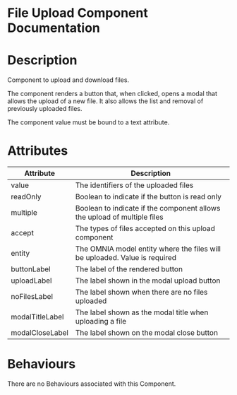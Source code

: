 # File Upload Component Documentation

# Description

Component to upload and download files.

The component renders a button that, when clicked, opens a modal that allows the upload of a new file. It also allows the list and removal of previously uploaded files.

The component value must be bound to a text attribute.

# Attributes

| Attribute       | Description                                                                |
| --------------- | -------------------------------------------------------------------------- |
| value           | The identifiers of the uploaded files                                      |
| readOnly        | Boolean to indicate if the button is read only                             |
| multiple        | Boolean to indicate if the component allows the upload of multiple files   |
| accept          | The types of files accepted on this upload component                       |
| entity          | The OMNIA model entity where the files will be uploaded. Value is required |
| buttonLabel     | The label of the rendered button                                           |
| uploadLabel     | The label shown in the modal upload button                                 |
| noFilesLabel    | The label shown when there are no files uploaded                           |
| modalTitleLabel | The label shown as the modal title when uploading a file                   |
| modalCloseLabel | The label shown on the modal close button                                  |

# Behaviours

There are no Behaviours associated with this Component.
